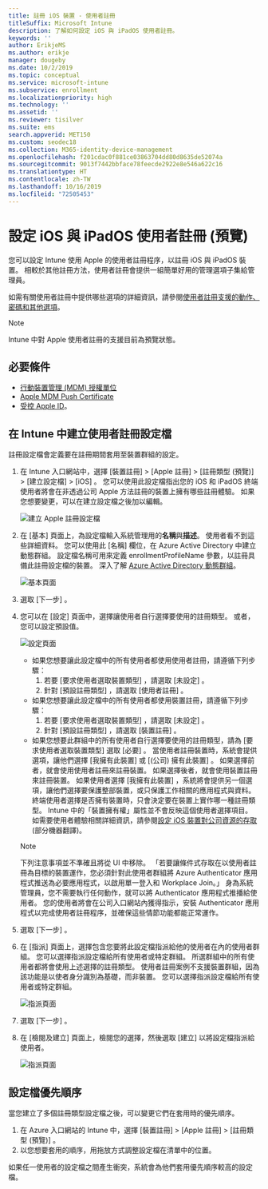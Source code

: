 ```yaml
---
title: 註冊 iOS 裝置 - 使用者註冊
titleSuffix: Microsoft Intune
description: 了解如何設定 iOS 與 iPadOS 使用者註冊。
keywords: ''
author: ErikjeMS
ms.author: erikje
manager: dougeby
ms.date: 10/2/2019
ms.topic: conceptual
ms.service: microsoft-intune
ms.subservice: enrollment
ms.localizationpriority: high
ms.technology: ''
ms.assetid: ''
ms.reviewer: tisilver
ms.suite: ems
search.appverid: MET150
ms.custom: seodec18
ms.collection: M365-identity-device-management
ms.openlocfilehash: f201cdac0f881ce03863704dd80d8635de52074a
ms.sourcegitcommit: 9013f7442bbface78feecde2922e8e546a622c16
ms.translationtype: HT
ms.contentlocale: zh-TW
ms.lasthandoff: 10/16/2019
ms.locfileid: "72505453"
---
```

# <a name="set-up-ios-and-ipados-user-enrollment-preview"></a>設定 iOS 與 iPadOS 使用者註冊 (預覽)

您可以設定 Intune 使用 Apple 的使用者註冊程序，以註冊 iOS 與 iPadOS 裝置。 相較於其他註冊方法，使用者註冊會提供一組簡單好用的管理選項子集給管理員。

如需有關使用者註冊中提供哪些選項的詳細資訊，請參閱[使用者註冊支援的動作、密碼和其他選項](ios-user-enrollment-supported-actions.md)。

> [!NOTE]
> Intune 中對 Apple 使用者註冊的支援目前為預覽狀態。

## <a name="prerequisites"></a>必要條件
- [行動裝置管理 (MDM) 授權單位](../fundamentals/mdm-authority-set.md)
- [Apple MDM Push Certificate](apple-mdm-push-certificate-get.md)
- [受控 Apple ID](https://support.apple.com/guide/apple-business-manager/mdm1c9622977/web)。

## <a name="create-a-user-enrollment-profile-in-intune"></a>在 Intune 中建立使用者註冊設定檔

註冊設定檔會定義要在註冊期間套用至裝置群組的設定。 

1. 在 Intune 入口網站中，選擇 [裝置註冊]   > [Apple 註冊]   > [註冊類型 (預覽)]   > [建立設定檔]   > [iOS]  。 您可以使用此設定檔指出您的 iOS 和 iPadOS 終端使用者將會在非透過公司 Apple 方法註冊的裝置上擁有哪些註冊體驗。 如果您想要變更，可以在建立設定檔之後加以編輯。

    ![建立 Apple 註冊設定檔](./media/ios-user-enrollment/create-profile.png)

2. 在 [基本]  頁面上，為設定檔輸入系統管理用的**名稱**與**描述**。 使用者看不到這些詳細資料。 您可以使用此 [名稱]  欄位，在 Azure Active Directory 中建立動態群組。 設定檔名稱可用來定義 enrollmentProfileName 參數，以註冊具備此註冊設定檔的裝置。 深入了解 [Azure Active Directory 動態群組](https://docs.microsoft.com/azure/active-directory/active-directory-groups-dynamic-membership-azure-portal#rules-for-devices)。

    ![基本頁面](./media/ios-user-enrollment/basics-page.png)


3. 選取 [下一步]  。

4. 您可以在 [設定]  頁面中，選擇讓使用者自行選擇要使用的註冊類型。 或者，您可以設定預設值。

    ![設定頁面](./media/ios-user-enrollment/settings-page.png)

    - 如果您想要讓此設定檔中的所有使用者都使用使用者註冊，請遵循下列步驟：
        1. 若要 [要求使用者選取裝置類型]  ，請選取 [未設定]  。
        2. 針對 [預設註冊類型]  ，請選取 [使用者註冊]  。
    - 如果您想要讓此設定檔中的所有使用者都使用裝置註冊，請遵循下列步驟：
        1. 若要 [要求使用者選取裝置類型]  ，請選取 [未設定]  。
        2. 針對 [預設註冊類型]  ，請選取 [裝置註冊]  。
    - 如果您想要此群組中的所有使用者自行選擇要使用的註冊類型，請為 [要求使用者選取裝置類型]  選取 [必要]  。 當使用者註冊裝置時，系統會提供選項，讓他們選擇 [我擁有此裝置]  或 [(公司) 擁有此裝置]  。 如果選擇前者，就會使用使用者註冊來註冊裝置。 如果選擇後者，就會使用裝置註冊來註冊裝置。 如果使用者選擇 [我擁有此裝置]  ，系統將會提供另一個選項，讓他們選擇要保護整部裝置，或只保護工作相關的應用程式與資料。 終端使用者選擇是否擁有裝置時，只會決定要在裝置上實作哪一種註冊類型。 Intune 中的「裝置擁有權」屬性並不會反映這個使用者選擇項目。 如需要使用者體驗相關詳細資訊，請參閱[設定 iOS 裝置對公司資源的存取](https://docs.microsoft.com/intune-user-help/enroll-your-device-in-intune-ios) \(部分機器翻譯\)。
    
    > [!NOTE]
    > 下列注意事項並不準確且將從 UI 中移除。
    > 「若要讓條件式存取在以使用者註冊為目標的裝置運作，您必須針對此使用者群組將 Azure Authenticator 應用程式推送為必要應用程式，以啟用單一登入和 Workplace Join。」
    > 身為系統管理員，您不需要執行任何動作，就可以將 Authenticator 應用程式推播給使用者。 您的使用者將會在公司入口網站內獲得指示，安裝 Authenticator 應用程式以完成使用者註冊程序，並確保這些情節功能都能正常運作。

5. 選取 [下一步]  。

6. 在 [指派]  頁面上，選擇包含您要將此設定檔指派給他的使用者在內的使用者群組。 您可以選擇指派設定檔給所有使用者或特定群組。 所選群組中的所有使用者都將會使用上述選擇的註冊類型。 使用者註冊案例不支援裝置群組，因為該功能是以使者身分識別為基礎，而非裝置。 您可以選擇指派設定檔給所有使用者或特定群組。

    ![指派頁面](./media/ios-user-enrollment/assignments-page.png)

7. 選取 [下一步]  。

8. 在 [檢閱及建立]  頁面上，檢閱您的選擇，然後選取 [建立]  以將設定檔指派給使用者。

    ![指派頁面](./media/ios-user-enrollment/assignments-page.png)


## <a name="profile-priority"></a>設定檔優先順序

當您建立了多個註冊類型設定檔之後，可以變更它們在套用時的優先順序。

1. 在 Azure 入口網站的 Intune 中，選擇 [裝置註冊]   > [Apple 註冊]   > [註冊類型 (預覽)]  。
2. 以您想要套用的順序，用拖放方式調整設定檔在清單中的位置。

如果任一使用者的設定檔之間產生衝突，系統會為他們套用優先順序較高的設定檔。


